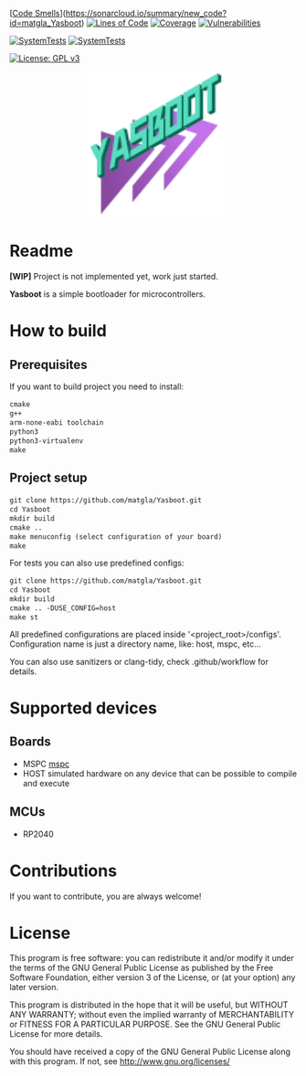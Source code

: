 [[Code Smells](https://sonarcloud.io/api/project_badges/measure?project=matgla_Yasboot&metric=code_smells)](https://sonarcloud.io/summary/new_code?id=matgla_Yasboot)
[![Lines of Code](https://sonarcloud.io/api/project_badges/measure?project=matgla_Yasboot&metric=ncloc)](https://sonarcloud.io/summary/new_code?id=matgla_Yasboot)
[![Coverage](https://sonarcloud.io/api/project_badges/measure?project=matgla_Yasboot&metric=coverage)](https://sonarcloud.io/summary/new_code?id=matgla_Yasboot)
[![Vulnerabilities](https://sonarcloud.io/api/project_badges/measure?project=matgla_Yasboot&metric=vulnerabilities)](https://sonarcloud.io/summary/new_code?id=matgla_Yasboot)

[![SystemTests](https://github.com/matgla/Yasboot/actions/workflows/st.yml/badge.svg?branch=main)](https://github.com/matgla/Yasboot/actions/workflows/st.yml)
[![SystemTests](https://github.com/matgla/Yasboot/actions/workflows/clang-tidy.yml/badge.svg?branch=main)](https://github.com/matgla/Yasboot/actions/workflows/clang-tidy.yml)

[![License: GPL v3](https://img.shields.io/badge/License-GPLv3-blue.svg)](https://www.gnu.org/licenses/gpl-3.0)

<p align="center"> <img src="docs/logo_yasboot_small.png" width=50%></p>

# Readme

**[WIP]** Project is not implemented yet, work just started.

**Yasboot** is a simple bootloader for microcontrollers. 

# How to build 
## Prerequisites
If you want to build project you need to install: 

```shell
cmake
g++
arm-none-eabi toolchain
python3
python3-virtualenv
make
```

## Project setup 

```shell
git clone https://github.com/matgla/Yasboot.git
cd Yasboot 
mkdir build 
cmake ..
make menuconfig (select configuration of your board)
make 
```

For tests you can also use predefined configs:

```shell
git clone https://github.com/matgla/Yasboot.git
cd Yasboot 
mkdir build 
cmake .. -DUSE_CONFIG=host
make st
```

All predefined configurations are placed inside '<project_root>/configs'. 
Configuration name is just a directory name, like: host, mspc, etc...


You can also use sanitizers or clang-tidy, check .github/workflow for details.

# Supported devices 
## Boards
* MSPC [mspc](https://github.com/matgla/mspc)
* HOST simulated hardware on any device that can be possible to compile and execute

## MCUs
* RP2040 

# Contributions
If you want to contribute, you are always welcome! 

# License 

This program is free software: you can redistribute it and/or modify
it under the terms of the GNU General Public License as published by
the Free Software Foundation, either version 3 of the License, or
(at your option) any later version.

This program is distributed in the hope that it will be useful,
but WITHOUT ANY WARRANTY; without even the implied warranty of
MERCHANTABILITY or FITNESS FOR A PARTICULAR PURPOSE.  See the
GNU General Public License for more details.

You should have received a copy of the GNU General Public License
along with this program.  If not, see <http://www.gnu.org/licenses/>

